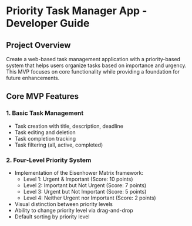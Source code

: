 # Priority Task Manager App - Developer Guide

## Project Overview

Create a web-based task management application with a priority-based system that helps users organize tasks based on importance and urgency. This MVP focuses on core functionality while providing a foundation for future enhancements.

## Core MVP Features

### 1. Basic Task Management

* Task creation with title, description, deadline
* Task editing and deletion
* Task completion tracking
* Task filtering (all, active, completed)

### 2. Four-Level Priority System

* Implementation of the Eisenhower Matrix framework:
  * Level 1: Urgent & Important (Score: 10 points)
  * Level 2: Important but Not Urgent (Score: 7 points)
  * Level 3: Urgent but Not Important (Score: 5 points)
  * Level 4: Neither Urgent nor Important (Score: 2 points)
* Visual distinction between priority levels
* Ability to change priority level via drag-and-drop
* Default sorting by priority level
